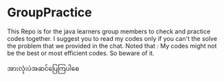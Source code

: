 # GroupPractice
This Repo is for the java learners group members to check and practice codes together.
I suggest you to read my codes only if you can't the solve the problem that we provided in the chat. 
Noted that : My codes might not be the best or most efficient codes. So beware of it.

အားလုံးပဲအဆင်ပြေကြပါစေ
